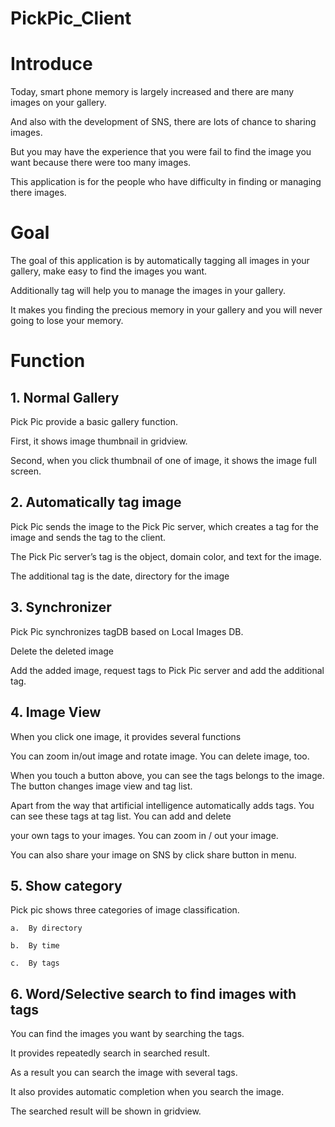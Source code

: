 # PickPic_Client

# Introduce

  Today, smart phone memory is largely increased and there are many images on your gallery.

  And also with the development of SNS, there are lots of chance to sharing images.

  But you may have the experience that you were fail to find the image you want because there were too many images. 

  This application is for the people who have difficulty in finding or managing there images.

# Goal
  The goal of this application is by automatically tagging all images in your gallery, make easy to find the images you want.
  
  Additionally tag will help you to manage the images in your gallery. 

  It makes you finding the precious memory in your gallery and you will never going to lose your memory.
  
# Function

## 1. Normal Gallery
  Pick Pic provide a basic gallery function. 

  First, it shows image thumbnail in gridview.

  Second, when you click thumbnail of one of image, it shows the image full screen.

## 2. Automatically tag image
  Pick Pic sends the image to the Pick Pic server, which creates a tag for the image and sends the tag to the client.

  The Pick Pic server’s tag is the object, domain color, and text for the image.

  The additional tag is the date, directory for the image

## 3. Synchronizer
  Pick Pic synchronizes tagDB based on Local Images DB.
  
  Delete the deleted image

  Add the added image, request tags to Pick Pic server and add the additional tag.

## 4. Image View
  When you click one image, it provides several functions
	
  You can zoom in/out image and rotate image. You can delete image, too.
  
  When you touch a button above, you can see the tags belongs to the image. The button changes image view and tag list.

  Apart from the way that artificial intelligence automatically adds tags. You can see these tags at tag list. You can add and delete 
   
  your own tags to your images.	You can zoom in / out your image.

  You can also share your image on SNS by click share button in menu.

## 5. Show category
  Pick pic shows three categories of image classification.
    
    a.	By directory 
    
    b.	By time
    
    c.	By tags

## 6. Word/Selective search to find images with tags
  You can find the images you want by searching the tags. 
  
  It provides repeatedly search in searched result. 

  As a result you can search the image with several tags.

  It also provides automatic completion when you search the image.

  The searched result will be shown in gridview.

